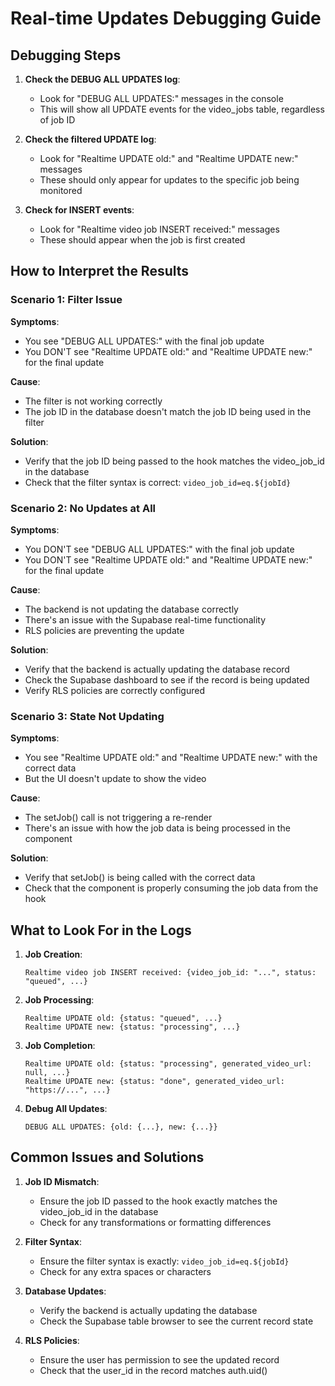 # Real-time Updates Debugging Guide

## Debugging Steps

1. **Check the DEBUG ALL UPDATES log**:
   - Look for "DEBUG ALL UPDATES:" messages in the console
   - This will show all UPDATE events for the video_jobs table, regardless of job ID

2. **Check the filtered UPDATE log**:
   - Look for "Realtime UPDATE old:" and "Realtime UPDATE new:" messages
   - These should only appear for updates to the specific job being monitored

3. **Check for INSERT events**:
   - Look for "Realtime video job INSERT received:" messages
   - These should appear when the job is first created

## How to Interpret the Results

### Scenario 1: Filter Issue
**Symptoms**:
- You see "DEBUG ALL UPDATES:" with the final job update
- You DON'T see "Realtime UPDATE old:" and "Realtime UPDATE new:" for the final update

**Cause**: 
- The filter is not working correctly
- The job ID in the database doesn't match the job ID being used in the filter

**Solution**:
- Verify that the job ID being passed to the hook matches the video_job_id in the database
- Check that the filter syntax is correct: `video_job_id=eq.${jobId}`

### Scenario 2: No Updates at All
**Symptoms**:
- You DON'T see "DEBUG ALL UPDATES:" with the final job update
- You DON'T see "Realtime UPDATE old:" and "Realtime UPDATE new:" for the final update

**Cause**:
- The backend is not updating the database correctly
- There's an issue with the Supabase real-time functionality
- RLS policies are preventing the update

**Solution**:
- Verify that the backend is actually updating the database record
- Check the Supabase dashboard to see if the record is being updated
- Verify RLS policies are correctly configured

### Scenario 3: State Not Updating
**Symptoms**:
- You see "Realtime UPDATE old:" and "Realtime UPDATE new:" with the correct data
- But the UI doesn't update to show the video

**Cause**:
- The setJob() call is not triggering a re-render
- There's an issue with how the job data is being processed in the component

**Solution**:
- Verify that setJob() is being called with the correct data
- Check that the component is properly consuming the job data from the hook

## What to Look For in the Logs

1. **Job Creation**:
   ```
   Realtime video job INSERT received: {video_job_id: "...", status: "queued", ...}
   ```

2. **Job Processing**:
   ```
   Realtime UPDATE old: {status: "queued", ...}
   Realtime UPDATE new: {status: "processing", ...}
   ```

3. **Job Completion**:
   ```
   Realtime UPDATE old: {status: "processing", generated_video_url: null, ...}
   Realtime UPDATE new: {status: "done", generated_video_url: "https://...", ...}
   ```

4. **Debug All Updates**:
   ```
   DEBUG ALL UPDATES: {old: {...}, new: {...}}
   ```

## Common Issues and Solutions

1. **Job ID Mismatch**:
   - Ensure the job ID passed to the hook exactly matches the video_job_id in the database
   - Check for any transformations or formatting differences

2. **Filter Syntax**:
   - Ensure the filter syntax is exactly: `video_job_id=eq.${jobId}`
   - Check for any extra spaces or characters

3. **Database Updates**:
   - Verify the backend is actually updating the database
   - Check the Supabase table browser to see the current record state

4. **RLS Policies**:
   - Ensure the user has permission to see the updated record
   - Check that the user_id in the record matches auth.uid()